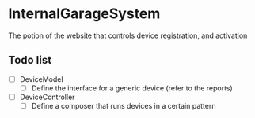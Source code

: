 # InternalGarageSystem
The potion of the website that controls device registration, and activation

## Todo list

- [ ] DeviceModel
  - [ ] Define the interface for a generic device (refer to the reports)
- [ ] DeviceController
  - [ ] Define a composer that runs devices in a certain pattern
